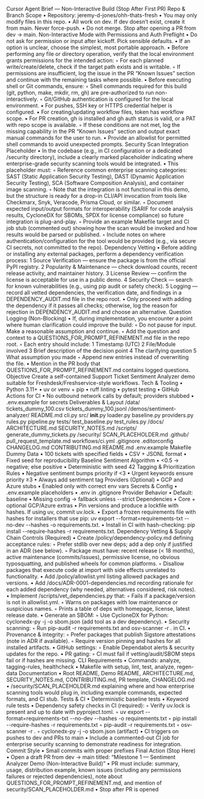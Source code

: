 Cursor Agent Brief — Non-Interactive Build (Stop After First PR)
Repo & Branch Scope
	•	Repository: jeremy-d-jones/ohh-thats-fresh
	•	You may only modify files in this repo.
	•	All work on dev. If dev doesn’t exist, create it from main. Never force-push.
	•	Do not merge. Stop after opening a PR from dev → main.
Non-Interactive Mode with Permissions and Auth Preflight
	•	Do not ask for permission or input after kickoff. Pick sensible defaults.
	•	If an option is unclear, choose the simplest, most portable approach.
	•	Before performing any file or directory operation, verify that the local environment grants permissions for the intended action:
	◦	For each planned write/create/delete, check if the target path exists and is writable.
	◦	If permissions are insufficient, log the issue in the PR “Known Issues” section and continue with the remaining tasks where possible.
	•	Before executing shell or Git commands, ensure:
	◦	Shell commands required for this build (git, python, make, mkdir, rm, gh) are pre-authorized to run non-interactively.
	◦	Git/GitHub authentication is configured for the local environment.
	▪	For pushes, SSH key or HTTPS credential helper is configured.
	▪	For creating/updating workflow files, token has workflow scope.
	▪	For PR creation, gh is installed and gh auth status is valid, or a PAT with repo scope is available.
	◦	If these conditions are not met, log the missing capability in the PR “Known Issues” section and output exact manual commands for the user to run.
	•	Provide an allowlist for permitted shell commands to avoid unexpected prompts.
Security Scan Integration Placeholder
	•	In the codebase (e.g., in CI configuration or a dedicated /security directory), include a clearly marked placeholder indicating where enterprise-grade security scanning tools would be integrated.
	•	This placeholder must:
	◦	Reference common enterprise scanning categories: SAST (Static Application Security Testing), DAST (Dynamic Application Security Testing), SCA (Software Composition Analysis), and container image scanning.
	◦	Note that the integration is not functional in this demo, but the structure is ready for a drop-in CLI/API invocation from tools like Checkmarx, Snyk, Veracode, Prisma Cloud, or similar.
	◦	Document expected input/output formats for interoperability (SARIF for code analysis results, CycloneDX for SBOMs, SPDX for license compliance) so future integration is plug-and-play.
	◦	Provide an example Makefile target and CI job stub (commented out) showing how the scan would be invoked and how results would be parsed or published.
	◦	Include notes on where authentication/configuration for the tool would be provided (e.g., via secure CI secrets, not committed to the repo).
Dependency Vetting
	•	Before adding or installing any external packages, perform a dependency verification process:
	1	Source Verification — ensure the package is from the official PyPI registry.
	2	Popularity & Maintenance — check download counts, recent release activity, and maintainer history.
	3	License Review — confirm the license is acceptable for use in a public demo.
	4	Security Check — search for known vulnerabilities (e.g., using pip audit or safety check).
	5	Logging — record all vetted dependencies, the verification date, and findings in a DEPENDENCY_AUDIT.md file in the repo root.
	•	Only proceed with adding the dependency if it passes all checks; otherwise, log the reason for rejection in DEPENDENCY_AUDIT.md and choose an alternative.
Question Logging (Non-Blocking)
	•	If, during implementation, you encounter a point where human clarification could improve the build:
	◦	Do not pause for input. Make a reasonable assumption and continue.
	◦	Add the question and context to a QUESTIONS_FOR_PROMPT_REFINEMENT.md file in the repo root.
	◦	Each entry should include:
	1	Timestamp (UTC)
	2	File/Module involved
	3	Brief description of the decision point
	4	The clarifying question
	5	What assumption you made
	◦	Append new entries instead of overwriting the file.
	•	Mention in the PR body that QUESTIONS_FOR_PROMPT_REFINEMENT.md contains logged questions.
Objective
Create a self-contained Support Ticket Sentiment Analyzer demo suitable for Freshdesk/Freshservice-style workflows.
Tech & Tooling
	•	Python 3.11+
	•	uv or venv + pip
	•	ruff linting
	•	pytest testing
	•	GitHub Actions for CI
	•	No outbound network calls by default; providers stubbed
	•	.env.example for secrets
Deliverables & Layout
/data/
  tickets_dummy_100.csv
  tickets_dummy_100.jsonl
/demos/sentiment-analyzer/
  README.md
  cli.py
  src/
    __init__.py
    loader.py
    baseline.py
    providers.py
    rules.py
    pipeline.py
  tests/
    test_baseline.py
    test_rules.py
/docs/
  ARCHITECTURE.md
  SECURITY_NOTES.md
/scripts/
  generate_dummy_tickets.py
/security/
  SCAN_PLACEHOLDER.md
.github/
  pull_request_template.md
  workflows/ci.yml
.gitignore
.editorconfig
CHANGELOG.md
CONTRIBUTING.md
README.md
.env.example
Makefile
Dummy Data
	•	100 tickets with specified fields
	•	CSV + JSONL format
	•	Fixed seed for reproducibility
Baseline Sentiment Algorithm
	•	<0.5 → negative; else positive
	•	Deterministic with seed 42
Tagging & Prioritization Rules
	•	Negative sentiment bumps priority if <3
	•	Urgent keywords ensure priority ≥3
	•	Always add sentiment tag
Providers (Optional)
	•	GCP and Azure stubs
	•	Enabled only with correct env vars
Secrets & Config
	•	.env.example placeholders
	•	.env in .gitignore
Provider Behavior
	•	Default: baseline
	•	Missing config → fallback unless --strict
Dependencies
	•	Core + optional GCP/Azure extras
	•	Pin versions and produce a lockfile with hashes. If using uv, commit uv.lock.
	•	Export a frozen requirements file with hashes for installers that use pip: uv export --format=requirements-txt --no-dev --hashes -o requirements.txt.
	•	Install in CI with hash-checking: pip install --require-hashes -r requirements.txt.
Dependency Vetting & Supply Chain Controls (Required)
	•	Create /policy/dependency-policy.md defining acceptance rules:
	◦	Prefer stdlib over new deps; add a dep only if justified in an ADR (see below).
	◦	Package must have: recent release (< 18 months), active maintenance (commits/issues), permissive license, no obvious typosquatting, and published wheels for common platforms.
	◦	Disallow packages that execute code at import with side effects unrelated to functionality.
	•	Add /policy/allowlist.yml listing allowed packages and versions.
	•	Add /docs/ADR-0001-dependencies.md recording rationale for each added dependency (why needed, alternatives considered, risk notes).
	•	Implement /scripts/vet_dependencies.py that:
	◦	Fails if a package/version is not in allowlist.yml.
	◦	Warns on packages with low maintenance or suspicious names.
	◦	Prints a table of deps with homepage, license, latest release date.
	•	Generate an SBOM:
	◦	Use CycloneDX for Python: cyclonedx-py -j -o sbom.json (add tool as a dev dependency).
	•	Security scanning:
	◦	Run pip-audit -r requirements.txt and osv-scanner -r . in CI.
	•	Provenance & integrity:
	◦	Prefer packages that publish Sigstore attestations (note in ADR if available).
	◦	Require version pinning and hashes for all installed artifacts.
	•	GitHub settings:
	◦	Enable Dependabot alerts & security updates for the repo.
	•	PR gating:
	◦	CI must fail if vetting/audit/SBOM steps fail or if hashes are missing.
CLI Requirements
	•	Commands: analyze, tagging-rules, healthcheck
	•	Makefile with setup, lint, test, analyze, regen-data
Documentation
	•	Root README, Demo README, ARCHITECTURE.md, SECURITY_NOTES.md, CONTRIBUTING.md, PR template, CHANGELOG.md
	•	/security/SCAN_PLACEHOLDER.md explaining where and how enterprise scanning tools would plug in, including example commands, expected formats, and CI stub.
Tests & CI
	•	Deterministic baseline tests
	•	Keyword rule tests
	•	Dependency safety checks in CI (required):
	◦	Verify uv.lock is present and up to date with pyproject.toml.
	◦	uv export --format=requirements-txt --no-dev --hashes -o requirements.txt
	◦	pip install --require-hashes -r requirements.txt
	◦	pip-audit -r requirements.txt
	◦	osv-scanner -r .
	◦	cyclonedx-py -j -o sbom.json (artifact)
	•	CI triggers on pushes to dev and PRs to main
	•	Include a commented-out CI job for enterprise security scanning to demonstrate readiness for integration.
Commit Style
	•	Small commits with proper prefixes
Final Action (Stop Here)
	•	Open a draft PR from dev → main titled: “Milestone 1 — Sentiment Analyzer Demo (Non-Interactive Build)”
	•	PR must include: summary, usage, distribution example, known issues (including any permissions failures or rejected dependencies), note about QUESTIONS_FOR_PROMPT_REFINEMENT.md, and mention of security/SCAN_PLACEHOLDER.md
	•	Stop after PR is opened
